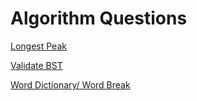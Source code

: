 # Algorithm Questions

[Longest Peak](LongestPeak.md)

[Validate BST ](ValidateBst.md)

[Word Dictionary/ Word Break](WordBreak.md)